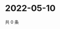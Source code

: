 # 2022-05-10

共 0 条

<!-- BEGIN WEIBO -->
<!-- 最后更新时间 Tue May 10 2022 14:06:52 GMT+0800 (China Standard Time) -->

<!-- END WEIBO -->
